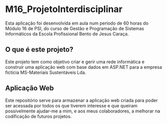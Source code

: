 # M16_ProjetoInterdisciplinar
Esta aplicação foi desenvolvida em aula num período de 60 horas do Módulo 16 de PSI, do curso de Gestão e Programação de Sistemas Informáticos da Escola Profissional Bento de Jesus Caraça.
<h2>O que é este projeto?</h2>
Este projeto tem como objetivo criar e gerir uma rede informática e construir uma aplicação web com base dados em ASP.NET para a empresa fictícia MS-Materiais Sustentáveis Lda.
<h2>Aplicação Web</h2>
Este repositório serve para armazenar a aplicação web criada para poder ser acessada por todos os que tiverem interesse e que queiram possívelmente ajudar-me a mim, e aos meus colaboradores, a melhorar na codificação de futuros projetos.

